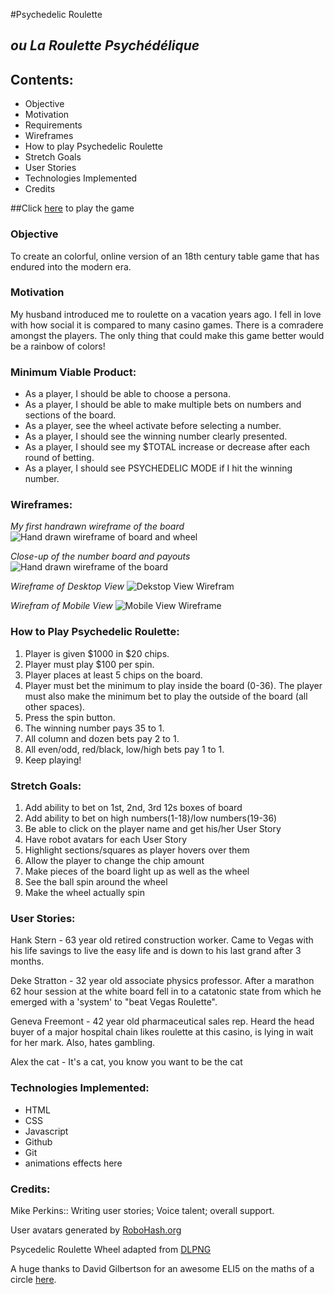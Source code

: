 #Psychedelic Roulette
## _ou La Roulette Psychédélique_

## Contents:
* Objective
* Motivation
* Requirements
* Wireframes
* How to play Psychedelic Roulette
* Stretch Goals
* User Stories
* Technologies Implemented
* Credits


##Click [here](#) to play the game



### Objective
To create an colorful, online version of an 18th century table game that has endured into the modern era.


### Motivation
My husband introduced me to roulette on a vacation years ago. I fell in love with how social it is compared to many casino games. There is a comradere amongst the players. The only thing that could make this game better would be a rainbow of colors!


### Minimum Viable Product:
* As a player, I should be able to choose a persona.
* As a player, I should be able to make multiple bets on numbers and sections of the board.
* As a player, see the wheel activate before selecting a number.
* As a player, I should see the winning number clearly presented.
* As a player, I should see my $TOTAL increase or decrease after each round of betting.
* As a player, I should see PSYCHEDELIC MODE if I hit the winning number.


### Wireframes:

_My first handrawn wireframe of the board_
![Hand drawn wireframe of board and wheel](https://i.imgur.com/nrSXwz2.jpg)

_Close-up of the number board and payouts_
![Hand drawn wireframe of the board](https://i.imgur.com/j4M28Dh.jpg)

_Wireframe of Desktop View_
![Dekstop View Wirefram](https://i.imgur.com/JWKZORi.jpg)

_Wirefram of Mobile View_
![Mobile View Wireframe](https://i.imgur.com/3pP5FBS.jpg)
### How to Play Psychedelic Roulette:
1. Player is given $1000 in $20 chips.
2. Player must play $100 per spin.
3. Player places at least 5 chips on the board.
4. Player must bet the minimum to play inside the board (0-36). The player must also make the minimum bet to play the outside of the board (all other spaces).
5. Press the spin button.
6. The winning number pays 35 to 1.
7. All column and dozen bets pay 2 to 1.
8. All even/odd, red/black, low/high bets pay 1 to 1.
9. Keep playing!



### Stretch Goals:
1. Add ability to bet on 1st, 2nd, 3rd 12s boxes of board
2. Add ability to bet on high numbers(1-18)/low numbers(19-36)
3. Be able to click on the player name and get his/her User Story
4. Have robot avatars for each User Story
5. Highlight sections/squares as player hovers over them
6. Allow the player to change the chip amount
7. Make pieces of the board light up as well as the wheel
8. See the ball spin around the wheel
9. Make the wheel actually spin



### User Stories:

Hank Stern - 63 year old retired construction worker. Came to Vegas with his life savings to live the easy life and is down to his last grand after 3 months.

Deke Stratton - 32 year old associate physics professor. After a marathon 62 hour session at the white board fell in to a catatonic state from which he emerged with a 'system' to "beat Vegas Roulette".

Geneva Freemont - 42 year old pharmaceutical sales rep. Heard the head buyer of a major hospital chain likes roulette at this casino, is lying in wait for her mark. Also, hates gambling.

Alex  the cat - It's a cat, you know you want to be the cat


### Technologies Implemented:
* HTML
* CSS
* Javascript
* Github
* Git
* animations effects here


### Credits:

Mike Perkins:: Writing user stories; Voice talent; overall support.

User avatars generated by [RoboHash.org](https://robohash.org/)

Psycedelic Roulette Wheel adapted from [DLPNG](https://dlpng.com/png/6391825)

A huge thanks to David Gilbertson for an awesome ELI5 on the maths of a circle [here](https://medium.com/hackernoon/a-simple-pie-chart-in-svg-dbdd653b6936).

